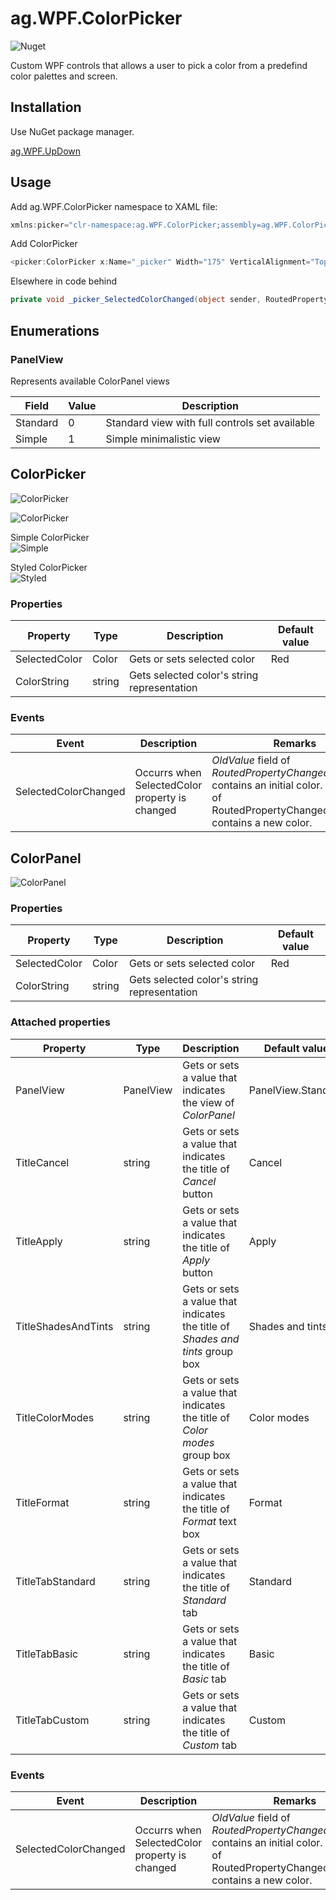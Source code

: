
# ag.WPF.ColorPicker

![Nuget](https://img.shields.io/nuget/v/ag.WPF.ColorPicker)

Custom WPF controls that allows a user to pick a color from a predefind color palettes and screen.

## Installation

Use NuGet package manager.

[ag.WPF.UpDown](https://www.nuget.org/packages/ag.WPF.ColorPicker/)

## Usage

Add ag.WPF.ColorPicker namespace to XAML file:

```csharp
xmlns:picker="clr-namespace:ag.WPF.ColorPicker;assembly=ag.WPF.ColorPicker"
```

Add ColorPicker

```csharp
<picker:ColorPicker x:Name="_picker" Width="175" VerticalAlignment="Top" Grid.Column="0" Margin="20" SelectedColorChanged="_picker_SelectedColorChanged"/>
```

Elsewhere in code behind

```csharp
private void _picker_SelectedColorChanged(object sender, RoutedPropertyChangedEventArgs<Color> e) => Background = new SolidColorBrush(e.NewValue);
```

## Enumerations

### PanelView

Represents available ColorPanel views

Field|Value|Description
------|-----|-----------
Standard|0|Standard view with full controls set available
Simple|1|Simple minimalistic view

## ColorPicker

![ColorPicker](https://am3pap005files.storage.live.com/y4mf2W_o2lI8j-Zx_nIXBGRYCzXsAp2Bj9escVmQyCFQOAKcDImrHR0in63IXhZaMeuQnDBdBFt5d3r5zJHpxSjAlNAhRmKcFCSTJWfPljYGZni80fud7F62V7PfRYLnm92CaZsSpsNEpqopXGwTId2DkpFfd7yFPn1hs5ACo-iCCZfnOwtKeTXUh_t07aIIhLF?width=220&height=32&cropmode=none "ColorPicker")</br>

![ColorPicker](https://am3pap005files.storage.live.com/y4m0Tb-wnFOxqyQ2oENXhcpyB9t2NHbypbhiLDalMePEEIJ-B4lIhkJFwnby_IvMspeG-tOxr9nAdYL2rWof5jVCXIjgxsqSZac44NMMV8lSDYPUfLtiEuFRRZVRL9FAO4tYOi1690XCc3cI0xiiJscNDn6eqNla7OeliXrP1pBQzNVDGTjVmqAiKSvgU1W0LVM?width=503&height=606&cropmode=none "ColorPicker")</br>

Simple ColorPicker</br>
![Simple](https://am3pap005files.storage.live.com/y4m_XgfKX4jiWxAc8FAypyq5RGSJRzZDwavGH1NrgahSuo-hyI1caDxna60MhUGCYpV6Ja88BcKzGk9uTsMI2ArQbfsyHncvK5cavCbhtEl-ujYafGUbVQeVtogc12jRb5ejgqkAqqKxesNc1h4FE3ToKn-dZLtDpy2S-pbdjJGSFrP-0WBKpjNXQY3-I8LgdCl?width=503&height=334&cropmode=none)</br>

Styled ColorPicker</br>
![Styled](https://am3pap005files.storage.live.com/y4mroTj9anmehNNgT1WeuYbcJvrSs-D6I4FMuKCwJVfRb6spyNbrayJzvCxFLzhK1wOz2gDFFXPKVAIm_OXSm178tg3t9qPRBvdEvGK-zfBz24JfJ7M67QBt1k2n8Bj_58OI_WXb7DNTPCNVCiuwKARAWQ-D6il32PCPv77WVjLBC7rnVI1PE2SrpCjQtmRWOmn?width=506&height=611&cropmode=none)

### Properties

Property | Type | Description | Default value
--- | --- | --- | ---
SelectedColor | Color | Gets or sets selected color | Red
ColorString | string | Gets selected color's string representation |

### Events

Event | Description | Remarks
--- | --- | ---
SelectedColorChanged | Occurrs when SelectedColor property is changed | *OldValue* field of *RoutedPropertyChangedEventArgs* contains an initial color. *NewValue* of RoutedPropertyChangedEventArgs contains a new color.

## ColorPanel

![ColorPanel](https://am3pap005files.storage.live.com/y4mL4QjQXZZsx60HQEnqI1zEgi9kgme0g-wsvcwbKPiARc5RPa94S7SJfbi4ThKEttRIKeVOnvtTi8mtbIrikTW34OGXo9olfBJIrpGBsGdGARB5TX6oiGW3gafzf0ndTmT6sIjTVne1LIuxbCBiF0td0FOoRSnqChKVA6Kw0ORNZxF0GjhdqCYMDAkYMmaNQlA?width=546&height=545&cropmode=none "ColorPanel")

### Properties

Property | Type | Description | Default value
--- | --- | --- | ---
SelectedColor | Color | Gets or sets selected color | Red
ColorString | string | Gets selected color's string representation |

### Attached properties

Property | Type | Description | Default value
--- | --- | --- | ---
PanelView | PanelView | Gets or sets a value that indicates the view of *ColorPanel* | PanelView.Standard
TitleCancel | string | Gets or sets a value that indicates the title of *Cancel* button | Cancel
TitleApply | string | Gets or sets a value that indicates the title of *Apply* button | Apply
TitleShadesAndTints | string | Gets or sets a value that indicates the title of *Shades and tints* group box | Shades and tints
TitleColorModes | string | Gets or sets a value that indicates the title of *Color modes* group box | Color modes
TitleFormat | string | Gets or sets a value that indicates the title of *Format* text box | Format
TitleTabStandard | string | Gets or sets a value that indicates the title of *Standard* tab | Standard
TitleTabBasic | string | Gets or sets a value that indicates the title of *Basic* tab | Basic
TitleTabCustom | string | Gets or sets a value that indicates the title of *Custom* tab | Custom

### Events

Event | Description | Remarks
--- | --- | ---
SelectedColorChanged | Occurrs when SelectedColor property is changed |  *OldValue* field of *RoutedPropertyChangedEventArgs* contains an initial color. *NewValue* of RoutedPropertyChangedEventArgs contains a new color.
